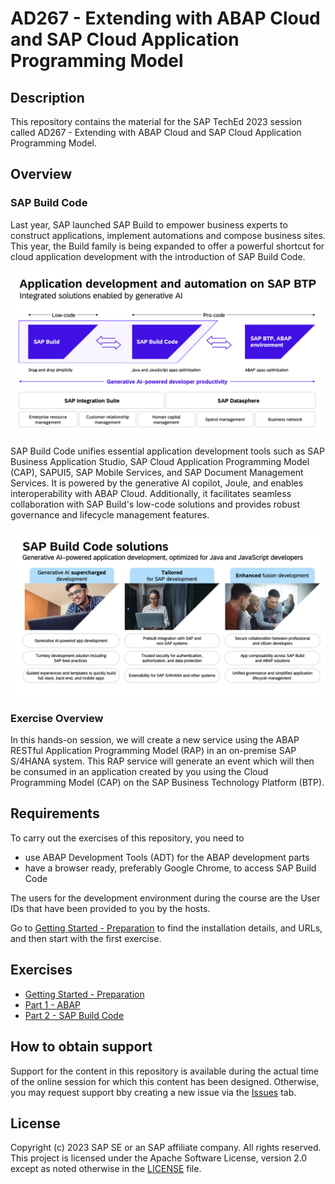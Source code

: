 
# AD267 - Extending with ABAP Cloud and SAP Cloud Application Programming Model

## Description

This repository contains the material for the SAP TechEd 2023 session called AD267 - Extending with ABAP Cloud and SAP Cloud Application Programming Model.

## Overview

### SAP Build Code

Last year, SAP launched SAP Build to empower business experts to construct applications, implement automations and compose business sites. This year, the Build family is being expanded to offer a powerful shortcut for cloud application development with the introduction of SAP Build Code.

![](images/img-build-code-architecture.png)

SAP Build Code unifies essential application development tools such as SAP Business Application Studio, SAP Cloud Application Programming Model (CAP), SAPUI5, SAP Mobile Services, and SAP Document Management Services. It is powered by the generative AI copilot, Joule, and enables interoperability with ABAP Cloud. Additionally, it facilitates seamless collaboration with SAP Build's low-code solutions and provides robust governance and lifecycle management features.

![](images/img-build-code-benefits.png)

### Exercise Overview

In this hands-on session, we will create a new service using the ABAP RESTful Application Programming Model (RAP) in an on-premise SAP S/4HANA system. This RAP service will generate an event which will then be consumed in an application created by you using the Cloud Programming Model (CAP) on the SAP Business Technology Platform (BTP).

## Requirements

To carry out the exercises of this repository, you need to
- use ABAP Development Tools (ADT) for the ABAP development parts
- have a browser ready, preferably Google Chrome, to access SAP Build Code

The users for the development environment during the course are the User IDs that have been provided to you by the hosts.

Go to [Getting Started - Preparation](exercises/ex0/README.md) to find the installation details, and URLs, and then start with the first exercise.

## Exercises

- [Getting Started - Preparation](exercises/ex0/README.md)
- [Part 1 - ABAP ](exercises/rap/README.md)
- [Part 2 - SAP Build Code](exercises/buildcode/exercises/ex1/README.md)
  
## How to obtain support

Support for the content in this repository is available during the actual time of the online session for which this content has been designed. Otherwise, you may request support bby creating a new issue via the [Issues](../../issues) tab.

## License
Copyright (c) 2023 SAP SE or an SAP affiliate company. All rights reserved. This project is licensed under the Apache Software License, version 2.0 except as noted otherwise in the [LICENSE](LICENSES/Apache-2.0.txt) file.
